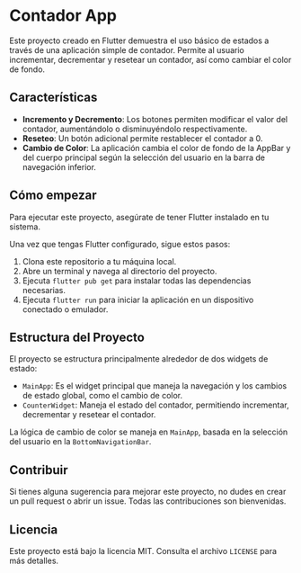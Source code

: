 # Contador App

Este proyecto creado en Flutter demuestra el uso básico de estados a través de una aplicación simple de contador. Permite al usuario incrementar, decrementar y resetear un contador, así como cambiar el color de fondo.

## Características

- **Incremento y Decremento**: Los botones permiten modificar el valor del contador, aumentándolo o disminuyéndolo respectivamente.
- **Reseteo**: Un botón adicional permite restablecer el contador a 0.
- **Cambio de Color**: La aplicación cambia el color de fondo de la AppBar y del cuerpo principal según la selección del usuario en la barra de navegación inferior.

## Cómo empezar

Para ejecutar este proyecto, asegúrate de tener Flutter instalado en tu sistema. 

Una vez que tengas Flutter configurado, sigue estos pasos:

1. Clona este repositorio a tu máquina local.
2. Abre un terminal y navega al directorio del proyecto.
3. Ejecuta `flutter pub get` para instalar todas las dependencias necesarias.
4. Ejecuta `flutter run` para iniciar la aplicación en un dispositivo conectado o emulador.

## Estructura del Proyecto

El proyecto se estructura principalmente alrededor de dos widgets de estado:

- `MainApp`: Es el widget principal que maneja la navegación y los cambios de estado global, como el cambio de color.
- `CounterWidget`: Maneja el estado del contador, permitiendo incrementar, decrementar y resetear el contador.

La lógica de cambio de color se maneja en `MainApp`, basada en la selección del usuario en la `BottomNavigationBar`.

## Contribuir

Si tienes alguna sugerencia para mejorar este proyecto, no dudes en crear un pull request o abrir un issue. Todas las contribuciones son bienvenidas.

## Licencia

Este proyecto está bajo la licencia MIT. Consulta el archivo `LICENSE` para más detalles.
